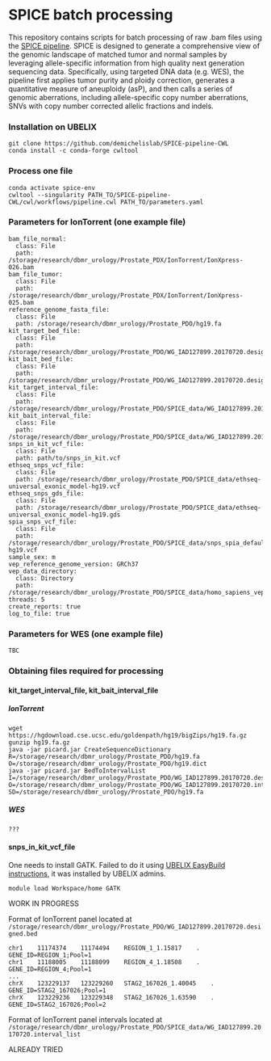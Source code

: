 # SPICE batch processing

This repository contains scripts for batch processing of raw .bam files using the [SPICE pipeline](https://github.com/demichelislab/SPICE-pipeline-CWL). SPICE is designed to generate a comprehensive view of the genomic landscape of matched tumor and normal samples by leveraging allele-specific information from high quality next generation sequencing data. Specifically, using targeted DNA data (e.g. WES), the pipeline first applies tumor purity and ploidy correction, generates a quantitative measure of aneuploidy (asP), and then calls a series of genomic aberrations, including allele-specific copy number aberrations, SNVs with copy number corrected allelic fractions and indels.

### Installation on UBELIX
```
git clone https://github.com/demichelislab/SPICE-pipeline-CWL
conda install -c conda-forge cwltool
```

### Process one file 
```
conda activate spice-env
cwltool --singularity PATH_TO/SPICE-pipeline-CWL/cwl/workflows/pipeline.cwl PATH_TO/parameters.yaml

```

### Parameters for IonTorrent (one example file)
```
bam_file_normal:
  class: File
  path: /storage/research/dbmr_urology/Prostate_PDX/IonTorrent/IonXpress-026.bam
bam_file_tumor:
  class: File
  path: /storage/research/dbmr_urology/Prostate_PDX/IonTorrent/IonXpress-025.bam
reference_genome_fasta_file:
  class: File
  path: /storage/research/dbmr_urology/Prostate_PDO/hg19.fa
kit_target_bed_file:
  class: File
  path: /storage/research/dbmr_urology/Prostate_PDO/WG_IAD127899.20170720.designed.bed
kit_bait_bed_file:
  class: File
  path: /storage/research/dbmr_urology/Prostate_PDO/WG_IAD127899.20170720.designed.bed
kit_target_interval_file:
  class: File
  path: /storage/research/dbmr_urology/Prostate_PDO/SPICE_data/WG_IAD127899.20170720.interval_list
kit_bait_interval_file:
  class: File
  path: /storage/research/dbmr_urology/Prostate_PDO/SPICE_data/WG_IAD127899.20170720.interval_list
snps_in_kit_vcf_file:
  class: File
  path: path/to/snps_in_kit.vcf
ethseq_snps_vcf_file:
  class: File
  path: /storage/research/dbmr_urology/Prostate_PDO/SPICE_data/ethseq-universal_exonic_model-hg19.vcf
ethseq_snps_gds_file:
  class: File
  path: /storage/research/dbmr_urology/Prostate_PDO/SPICE_data/ethseq-universal_exonic_model-hg19.gds
spia_snps_vcf_file:
  class: File
  path: /storage/research/dbmr_urology/Prostate_PDO/SPICE_data/snps_spia_default-hg19.vcf
sample_sex: m
vep_reference_genome_version: GRCh37
vep_data_directory:
  class: Directory
  path: /storage/research/dbmr_urology/Prostate_PDO/SPICE_data/homo_sapiens_vep_104_GRCh37
threads: 5
create_reports: true
log_to_file: true
```

### Parameters for WES (one example file)
```
TBC
```

### Obtaining files required for processing

#### kit_target_interval_file, kit_bait_interval_file 

##### IonTorrent
```
wget https://hgdownload.cse.ucsc.edu/goldenpath/hg19/bigZips/hg19.fa.gz
gunzip hg19.fa.gz
java -jar picard.jar CreateSequenceDictionary R=/storage/research/dbmr_urology/Prostate_PDO/hg19.fa O=/storage/research/dbmr_urology/Prostate_PDO/hg19.dict
java -jar picard.jar BedToIntervalList  I=/storage/research/dbmr_urology/Prostate_PDO/WG_IAD127899.20170720.designed.bed O=/storage/research/dbmr_urology/Prostate_PDO/WG_IAD127899.20170720.interval_list SD=/storage/research/dbmr_urology/Prostate_PDO/hg19.fa
```

##### WES
```
???
```

#### snps_in_kit_vcf_file

One needs to install GATK. Failed to do it using [UBELIX EasyBuild instructions](https://hpc-unibe-ch.github.io/software/EasyBuild.html), it was installed by UBELIX admins.

```
module load Workspace/home GATK
```


WORK IN PROGRESS

Format of IonTorrent panel located at `/storage/research/dbmr_urology/Prostate_PDO/WG_IAD127899.20170720.designed.bed`
```
chr1	11174374	11174494	REGION_1_1.15817	.	GENE_ID=REGION_1;Pool=1
chr1	11188005	11188099	REGION_4_1.18508	.	GENE_ID=REGION_4;Pool=1
...
chrX	123229137	123229260	STAG2_167026_1.40045	.	GENE_ID=STAG2_167026;Pool=1
chrX	123229236	123229348	STAG2_167026_1.63590	.	GENE_ID=STAG2_167026;Pool=2
```
Format of IonTorrent panel intervals located at `/storage/research/dbmr_urology/Prostate_PDO/SPICE_data/WG_IAD127899.20170720.interval_list`


ALREADY TRIED
